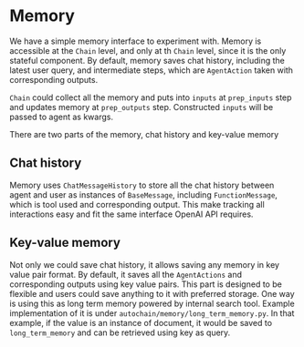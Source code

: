 # Memory

We have a simple memory interface to experiment with. Memory is accessible at the `Chain` level,
and only at th `Chain` level, since it is the only stateful component. By default, memory saves
chat history, including the latest user query, and intermediate
steps, which are `AgentAction` taken with corresponding outputs.

`Chain` could collect all the memory and puts into `inputs` at `prep_inputs` step and updates
memory at `prep_outputs` step. Constructed `inputs` will be passed to agent as kwargs.

There are two parts of the memory, chat history and key-value memory

## Chat history

Memory uses `ChatMessageHistory` to store all the chat history between agent and user
as instances of `BaseMessage`, including `FunctionMessage`, which is tool used and 
corresponding output. This make tracking all interactions easy and fit the same 
interface OpenAI API requires.

## Key-value memory

Not only we could save chat history, it allows saving any memory in key value pair
format. By default, it saves all the `AgentActions` and corresponding outputs using key value
pairs. This part is designed to be flexible and users could save anything to it with preferred
storage. One way is using this as long term memory powered by internal search tool. Example
implementation of it is under `autochain/memory/long_term_memory.py`. In that example, if the
value is an instance of document, it would be saved to `long_term_memory` and can be retrieved
using key as query.